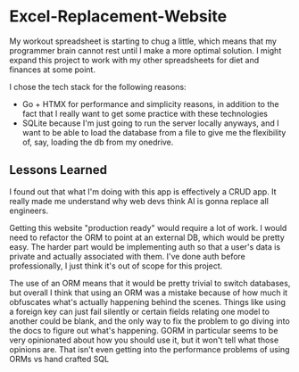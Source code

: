 # Excel-Replacement-Website
My workout spreadsheet is starting to chug a little, which means that my programmer brain cannot rest until I make a more optimal solution. I might expand this project to work with my other spreadsheets for diet and finances at some point.

I chose the tech stack for the following reasons:
- Go + HTMX for performance and simplicity reasons, in addition to the fact that I really want to get some practice with these technologies
- SQLite because I'm just going to run the server locally anyways, and I want to be able to load the database from a file to give me the flexibility of, say, loading the db from my onedrive.

## Lessons Learned

I found out that what I'm doing with this app is effectively a CRUD app. It really made me understand why web devs think AI is gonna replace all engineers.

Getting this website "production ready" would require a lot of work. I would need to refactor the ORM to point at an external DB, which would be pretty easy. The harder part would be implementing auth so that a user's data is private and actually associated with them. I've done auth before professionally, I just think it's out of scope for this project.

The use of an ORM means that it would be pretty trivial to switch databases, but overall I think that using an ORM was a mistake because of how much it obfuscates what's actually happening behind the scenes. Things like using a foreign key can just fail silently or certain fields relating one model to another could be blank, and the only way to fix the problem to go diving into the docs to figure out what's happening. GORM in particular seems to be very opinionated about how you should use it, but it won't tell what those opinions are. That isn't even getting into the performance problems of using ORMs vs hand crafted SQL